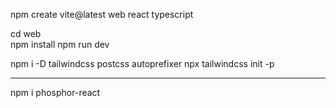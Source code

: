 npm create vite@latest
web
react
typescript

cd web     
npm install
npm run dev

npm i -D tailwindcss postcss autoprefixer
npx tailwindcss init -p

________________________________________________

npm i phosphor-react